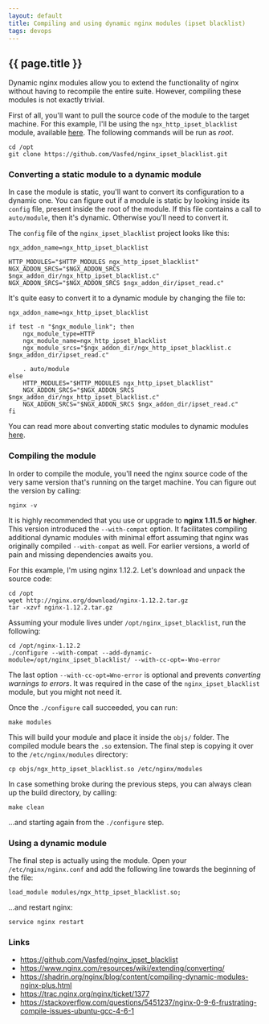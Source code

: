 ```yaml
---
layout: default
title: Compiling and using dynamic nginx modules (ipset blacklist)
tags: devops
---
```


## {{ page.title }}

Dynamic nginx modules allow you to extend the functionality of nginx without having to recompile the entire suite. However, compiling these modules is not exactly trivial.

First of all, you'll want to pull the source code of the module to the target machine. For this example, I'll be using the `ngx_http_ipset_blacklist` module, available [here](https://github.com/Vasfed/nginx_ipset_blacklist). The following commands will be run as *root*.

```
cd /opt
git clone https://github.com/Vasfed/nginx_ipset_blacklist.git
```

### Converting a static module to a dynamic module

In case the module is static, you'll want to convert its configuration to a dynamic one. You can figure out if a module is static by looking inside its `config` file, present inside the root of the module. If this file contains a call to `auto/module`, then it's dynamic. Otherwise you'll need to convert it.

The `config` file of the `nginx_ipset_blacklist` project looks like this:

```
ngx_addon_name=ngx_http_ipset_blacklist

HTTP_MODULES="$HTTP_MODULES ngx_http_ipset_blacklist"
NGX_ADDON_SRCS="$NGX_ADDON_SRCS $ngx_addon_dir/ngx_http_ipset_blacklist.c"
NGX_ADDON_SRCS="$NGX_ADDON_SRCS $ngx_addon_dir/ipset_read.c"
```

It's quite easy to convert it to a dynamic module by changing the file to:

```
ngx_addon_name=ngx_http_ipset_blacklist

if test -n "$ngx_module_link"; then
    ngx_module_type=HTTP
    ngx_module_name=ngx_http_ipset_blacklist
    ngx_module_srcs="$ngx_addon_dir/ngx_http_ipset_blacklist.c $ngx_addon_dir/ipset_read.c"

    . auto/module
else
    HTTP_MODULES="$HTTP_MODULES ngx_http_ipset_blacklist"
    NGX_ADDON_SRCS="$NGX_ADDON_SRCS $ngx_addon_dir/ngx_http_ipset_blacklist.c"
    NGX_ADDON_SRCS="$NGX_ADDON_SRCS $ngx_addon_dir/ipset_read.c"
fi
```

You can read more about converting static modules to dynamic modules [here](https://www.nginx.com/resources/wiki/extending/converting/).

### Compiling the module

In order to compile the module, you'll need the nginx source code of the very same version that's running on the target machine. You can figure out the version by calling:

```
nginx -v
```

It is highly recommended that you use or upgrade to **nginx 1.11.5 or higher**. This version introduced the `--with-compat` option. It facilitates compiling additional dynamic modules with minimal effort assuming that nginx was originally compiled `--with-compat` as well. For earlier versions, a world of pain and missing dependencies awaits you.

For this example, I'm using nginx 1.12.2. Let's download and unpack the source code:

```
cd /opt
wget http://nginx.org/download/nginx-1.12.2.tar.gz
tar -xzvf nginx-1.12.2.tar.gz
```

Assuming your module lives under `/opt/nginx_ipset_blacklist`, run the following:

```
cd /opt/nginx-1.12.2
./configure --with-compat --add-dynamic-module=/opt/nginx_ipset_blacklist/ --with-cc-opt=-Wno-error
```

The last option `--with-cc-opt=Wno-error` is optional and prevents *converting warnings to errors*. It was required in the case of the `nginx_ipset_blacklist` module, but you might not need it.

Once the `./configure` call succeeded, you can run:

```
make modules
```

This will build your module and place it inside the `objs/` folder. The compiled module bears the `.so` extension. The final step is copying it over to the `/etc/nginx/modules` directory:

```
cp objs/ngx_http_ipset_blacklist.so /etc/nginx/modules
```

In case something broke during the previous steps, you can always clean up the build directory, by calling:

```
make clean
```

...and starting again from the `./configure` step.

### Using a dynamic module

The final step is actually using the module. Open your `/etc/nginx/nginx.conf` and add the following line towards the beginning of the file:

```
load_module modules/ngx_http_ipset_blacklist.so;
```

...and restart nginx:

```
service nginx restart
```

### Links

- <https://github.com/Vasfed/nginx_ipset_blacklist>
- <https://www.nginx.com/resources/wiki/extending/converting/>
- <https://shadrin.org/nginx/blog/content/compiling-dynamic-modules-nginx-plus.html>
- <https://trac.nginx.org/nginx/ticket/1377>
- <https://stackoverflow.com/questions/5451237/nginx-0-9-6-frustrating-compile-issues-ubuntu-gcc-4-6-1>
